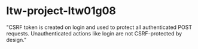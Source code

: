 # ltw-project-ltw01g08


"CSRF token is created on login and used to protect all authenticated POST requests. Unauthenticated actions like login are not CSRF-protected by design."
